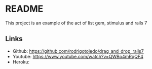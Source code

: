 # README

This project is an example of the act of list gem, stimulus and rails 7

## Links

- Github: https://github.com/rodrigotoledo/drag_and_drop_rails7
- Youtube: https://www.youtube.com/watch?v=QWBo4mRqQF4
- Heroku: 